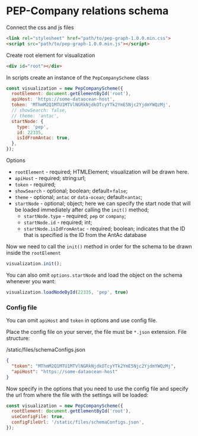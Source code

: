# PEP-Company relations schema
Connect the css and js files
```html
<link rel="stylesheet" href="path/to/pep-graph-1.0.0.min.css">
<script src="path/to/pep-graph-1.0.0.min.js"></script>
```
Create root element for visualization
```html
<div id="root"></div>
```

In scripts create an instance of the `PepCompanyScheme` class
```javascript
const visualization = new PepCompanyScheme({
  rootElement: document.getElementById('root'),
  apiHost: 'https://some-dataocean-host',
  token: 'MThmM2Q1MTU1MTVlNGRkNjdkOTcyYTk2YmE5Njc2YjdmYWQzMj',
  // showSearch: false,
  // theme: 'antac',
  startNode: {
    type: 'pep',
    id: 22335,
    isIdFromAntac: true,
  },
});
```
Options
- `rootElement` - required; HTMLElement; visualization will be drawn here.
- `apiHost` - required; string:url;
- `token` - required; 
- `showSearch` - optional; boolean; default=`false`;
- `theme` - optional; `antac` or `data-ocean`; default=`antac`;
- `startNode` - optional; object; here we can specify the start node 
that will be loaded immediately after calling the `init()` method;
    - `startNode.type` - required; `pep` or `company`;
    - `startNode.id` - required; int;
    - `startNode.isIdFromAntac` - required; boolean; indicates that
    the ID that is specified is the ID from the AntAc database

Now we need to call the `init()` method in order
for the schema to be drawn inside the `rootElement`
```javascript
visualization.init();
```
You can also omit `options.startNode`
and load the object on the schema whenever you want:
```javascript
visualization.loadNodeById(22335, 'pep', true)
```

### Config file
You can omit `apiHost` and `token` in options and use config file.

Place the config file on your server, the file must be `*.json` extension. File structure:

/static/files/schemaConfigs.json
```json
{
  "token": "MThmM2Q1MTU1MTVlNGRkNjdkOTcyYTk2YmE5Njc2YjdmYWQzMj",
  "apiHost": "https://some-dataocean-host"
}
```
Now specify in the options that you need to use
the config file and specify the url from where the file with the settings will be loaded:
```js
const visualization = new PepCompanyScheme({
  rootElement: document.getElementById('root'),
  useConfigFile: true,
  configFileUrl: '/static/files/schemaConfigs.json', 
});
```
